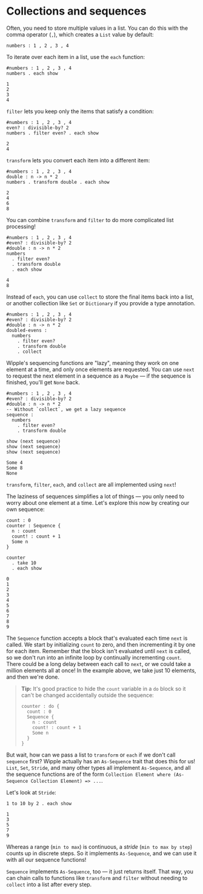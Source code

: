 # Collections and sequences

Often, you need to store multiple values in a list. You can do this with the comma operator (`,`), which creates a `List` value by default:

```wipple
numbers : 1 , 2 , 3 , 4
```

To iterate over each item in a list, use the `each` function:

```wipple
#numbers : 1 , 2 , 3 , 4
numbers . each show
```

```wipple-output
1
2
3
4
```

`filter` lets you keep only the items that satisfy a condition:

```wipple
#numbers : 1 , 2 , 3 , 4
even? : divisible-by? 2
numbers . filter even? . each show
```

```wipple-output
2
4
```

`transform` lets you convert each item into a different item:

```wipple
#numbers : 1 , 2 , 3 , 4
double : n -> n * 2
numbers . transform double . each show
```

```wipple-output
2
4
6
8
```

You can combine `transform` and `filter` to do more complicated list processing!

```wipple
#numbers : 1 , 2 , 3 , 4
#even? : divisible-by? 2
#double : n -> n * 2
numbers
  . filter even?
  . transform double
  . each show
```

```wipple-output
4
8
```

Instead of `each`, you can use `collect` to store the final items back into a list, or another collection like `Set` or `Dictionary` if you provide a type annotation.

```wipple
#numbers : 1 , 2 , 3 , 4
#even? : divisible-by? 2
#double : n -> n * 2
doubled-evens :
  numbers
    . filter even?
    . transform double
    . collect
```

Wipple's sequencing functions are "lazy", meaning they work on one element at a time, and only once elements are requested. You can use `next` to request the next element in a sequence as a `Maybe` — if the sequence is finished, you'll get `None` back.

```wipple
#numbers : 1 , 2 , 3 , 4
#even? : divisible-by? 2
#double : n -> n * 2
-- Without `collect`, we get a lazy sequence
sequence :
  numbers
    . filter even?
    . transform double

show (next sequence)
show (next sequence)
show (next sequence)
```

```wipple-output
Some 4
Some 8
None
```

`transform`, `filter`, `each`, and `collect` are all implemented using `next`!

The laziness of sequences simplifies a lot of things — you only need to worry about one element at a time. Let's explore this now by creating our own sequence:

```wipple
count : 0
counter : Sequence {
  n : count
  count! : count + 1
  Some n
}

counter
  . take 10
  . each show
```

```wipple-output
0
1
2
3
4
5
6
7
8
9
```

The `Sequence` function accepts a block that's evaluated each time `next` is called. We start by initializing `count` to zero, and then incrementing it by one for each item. Remember that the block isn't evaluated until `next` is called, so we don't run into an infinite loop by continually incrementing `count`. There could be a long delay between each call to `next`, or we could take a million elements all at once! In the example above, we take just 10 elements, and then we're done.

> **Tip:** It's good practice to hide the `count` variable in a `do` block so it can't be changed accidentally outside the sequence:
>
> ```wipple
> counter : do {
>   count : 0
>   Sequence {
>     n : count
>     count! : count + 1
>     Some n
>   }
> }
> ```

But wait, how can we pass a list to `transform` or `each` if we don't call `sequence` first? Wipple actually has an `As-Sequence` trait that does this for us! `List`, `Set`, `Stride`, and many other types all implement `As-Sequence`, and all the sequence functions are of the form `Collection Element where (As-Sequence Collection Element) => ...`.

Let's look at `Stride`:

```wipple
1 to 10 by 2 . each show
```

```wipple-output
1
3
5
7
9
```

Whereas a range (`min to max`) is continuous, a _stride_ (`min to max by step`) counts up in discrete steps. So it implements `As-Sequence`, and we can use it with all our sequence functions!

`Sequence` implements `As-Sequence`, too — it just returns itself. That way, you can chain calls to functions like `transform` and `filter` without needing to `collect` into a list after every step.
